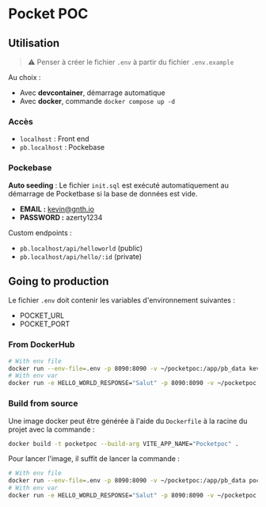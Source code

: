 # Pocket POC

## Utilisation

> :warning: Penser à créer le fichier `.env` à partir du fichier `.env.example`

Au choix :

* Avec **devcontainer**, démarrage automatique
* Avec **docker**, commande `docker compose up -d`

### Accès

* `localhost` : Front end
* `pb.localhost` : Pockebase

### Pockebase

**Auto seeding** : Le fichier `init.sql` est exécuté automatiquement au démarrage de Pocketbase si la base de données est vide.

* **EMAIL :** <kevin@gnth.io>
* **PASSWORD :** azerty1234

Custom endpoints :

* `pb.localhost/api/helloworld` (public)
* `pb.localhost/api/hello/:id` (private)

## Going to production

Le fichier `.env` doit contenir les variables d'environnement suivantes :

* POCKET_URL
* POCKET_PORT

### From DockerHub

```sh
# With env file
docker run --env-file=.env -p 8090:8090 -v ~/pocketpoc:/app/pb_data kevinganthy/pocketpoc
# With env var
docker run -e HELLO_WORLD_RESPONSE="Salut" -p 8090:8090 -v ~/pocketpoc:/app/pb_data kevinganthy/pocketpoc
```

### Build from source

Une image docker peut être générée à l'aide du `Dockerfile` à la racine du projet avec la commande :

```sh
docker build -t pocketpoc --build-arg VITE_APP_NAME="Pocketpoc" .
```

Pour lancer l'image, il suffit de lancer la commande :

```sh
# With env file
docker run --env-file=.env -p 8090:8090 -v ~/pocketpoc:/app/pb_data pocketpoc
# With env var
docker run -e HELLO_WORLD_RESPONSE="Salut" -p 8090:8090 -v ~/pocketpoc:/app/pb_data pocketpoc
```
